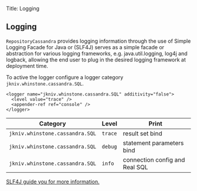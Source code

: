 Title: Logging

Logging
-------------
       
`RepositoryCassandra` provides logging information through the use of Simple Logging Facade for Java or (SLF4J) serves as a simple facade or abstraction for various logging frameworks, e.g. java.util.logging, log4j and logback, allowing the end user to plug in the desired logging framework at deployment time. 

To active the logger configure a logger category `jkniv.whinstone.cassandra.SQL`.


    <logger name="jkniv.whinstone.cassandra.SQL" additivity="false">
      <level value="trace" />
      <appender-ref ref="console" />
    </logger>


| Category                           | Level     | Print |
| ---------------------------------- | --------- |--------|
| `jkniv.whinstone.cassandra.SQL` |  `trace` | result set bind |
| `jkniv.whinstone.cassandra.SQL` |  `debug` | statement parameters bind |
| `jkniv.whinstone.cassandra.SQL` |  `info`  | connection config and Real SQL |


<a href="http://www.slf4j.org/">SLF4J guide you for more information.</a>
